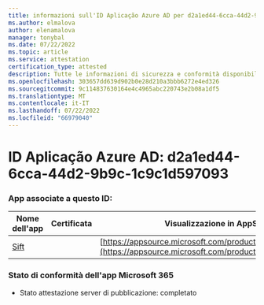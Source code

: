 ```yaml
---
title: informazioni sull'ID Aplicação Azure AD per d2a1ed44-6cca-44d2-9b9c-1c9c1d597093
ms.author: elmalova
author: elenamalova
manager: tonybal
ms.date: 07/22/2022
ms.topic: article
ms.service: attestation
certification_type: attested
description: Tutte le informazioni di sicurezza e conformità disponibili per d2a1ed44-6cca-44d2-9b9c-1c9c1d597093.
ms.openlocfilehash: 303657dd639d902b0e28d210a3bbb6272e4ed326
ms.sourcegitcommit: 9c114837630164e4c4965abc220743e2b08a1df5
ms.translationtype: MT
ms.contentlocale: it-IT
ms.lasthandoff: 07/22/2022
ms.locfileid: "66979040"
---
```

# <a name="azure-app-id-d2a1ed44-6cca-44d2-9b9c-1c9c1d597093"></a>ID Aplicação Azure AD: d2a1ed44-6cca-44d2-9b9c-1c9c1d597093


### <a name="apps-associated-with-this-id"></a>App associate a questo ID:
| **Nome dell'app** | **Certificata** | **Visualizzazione in AppSource** |
|--------------|---------------|-----------------------|
| [Sift](../forward/WA200002545.md) |  | [https://appsource.microsoft.com/product/office/WA200002545](https://appsource.microsoft.com/product/office/WA200002545) |

### <a name="microsoft-365-app-compliance-status"></a>Stato di conformità dell'app Microsoft 365
- Stato attestazione server di pubblicazione: completato
